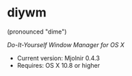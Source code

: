 # diywm

(pronounced "dime")

*Do-It-Yourself Window Manager for OS X*

* Current version: Mjolnir 0.4.3
* Requires: OS X 10.8 or higher
